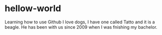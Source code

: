 # hellow-world
Learning how to use Github
I love dogs, I have one called Tatto and it is a beagle. He has been with us since 2009 when I was fnishing my bachelor.
